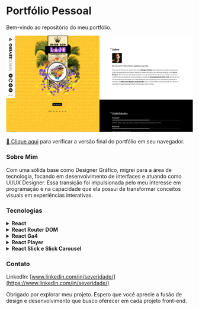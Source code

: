# Portfólio Pessoal
Bem-vindo ao repositório do meu portfólio.

![Prévia da página - Preview of the page](./home.png)


[🔗 Clique aqui](https://severidade.com.br/) para verificar a versão final do portfólio em seu navegador.

### Sobre Mim
Com uma sólida base como Designer Gráfico, migrei para a área de tecnologia, focando em desenvolvimento de interfaces e atuando como UI/UX Designer. Essa transição foi impulsionada pelo meu interesse em programação e na capacidade que ela possui de transformar conceitos visuais em experiências interativas.

### Tecnologias

<details>
    <summary><strong>React</strong></summary>

O projeto utiliza o React como biblioteca principal para o desenvolvimento de interfaces front-end. O React permite a construção de componentes reutilizáveis, facilitando a criação de uma UI dinâmica e responsiva.
</details>

<details>
    <summary><strong>React Router DOM</strong></summary>

O React Router DOM é empregado para facilitar a navegação entre diferentes páginas no aplicativo, garantindo uma experiência de usuário suave e amigável.
</details>

<details>
    <summary><strong>React Ga4</strong></summary>

Para análise de dados e rastreamento, o React Ga4 é incorporado ao projeto. Ele oferece recursos avançados de análise e insights sobre o comportamento do usuário, contribuindo para aprimorar a usabilidade.
</details>

<details>
    <summary><strong>React Player</strong></summary>

A inclusão da biblioteca React Player permite a fácil integração e reprodução de vídeos no aplicativo, enriquecendo a experiência do usuário com conteúdo multimídia.
</details>

<details>
    <summary><strong>React Slick e Slick Carousel</strong></summary>

React Slick e Slick Carousel são utilizados para criar carrosséis de imagens de forma elegante e responsiva, adicionando um toque visualmente atraente à interface.
</details>





### Contato
LinkedIn: [www.linkedin.com/in/severidade/](https://www.linkedin.com/in/severidade/)

Obrigado por explorar meu projeto. Espero que você aprecie a fusão de design e desenvolvimento que busco oferecer em cada projeto front-end.